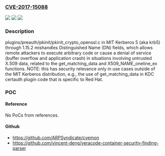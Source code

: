 ### [CVE-2017-15088](https://cve.mitre.org/cgi-bin/cvename.cgi?name=CVE-2017-15088)
![](https://img.shields.io/static/v1?label=Product&message=krb5%201.5&color=blue)
![](https://img.shields.io/static/v1?label=Version&message=n%2Fa&color=blue)
![](https://img.shields.io/static/v1?label=Vulnerability&message=CWE-121&color=brighgreen)

### Description

plugins/preauth/pkinit/pkinit_crypto_openssl.c in MIT Kerberos 5 (aka krb5) through 1.15.2 mishandles Distinguished Name (DN) fields, which allows remote attackers to execute arbitrary code or cause a denial of service (buffer overflow and application crash) in situations involving untrusted X.509 data, related to the get_matching_data and X509_NAME_oneline_ex functions. NOTE: this has security relevance only in use cases outside of the MIT Kerberos distribution, e.g., the use of get_matching_data in KDC certauth plugin code that is specific to Red Hat.

### POC

#### Reference
No PoCs from references.

#### Github
- https://github.com/ARPSyndicate/cvemon
- https://github.com/vincent-deng/veracode-container-security-finding-parser

